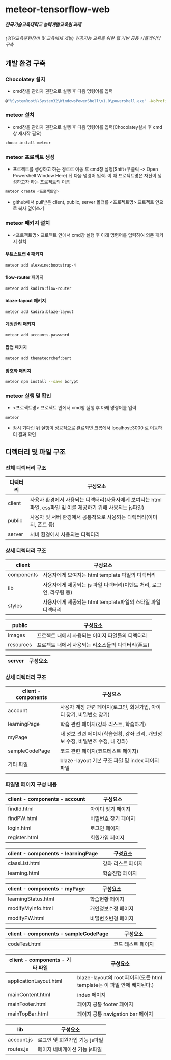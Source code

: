 # meteor-tensorflow-web
##### 한국기술교육대학교 능력개발교육원 과제
###### (첨단교육훈련장비 및 교육매체 개발) 인공지능 교육을 위한 웹 기반 공용 시뮬레이터 구축


## 개발 환경 구축
### Chocolatey 설치
- cmd창을 관리자 권한으로 실행 후 다음 명령어를 입력
```sh
@"%SystemRoot%\System32\WindowsPowerShell\v1.0\powershell.exe" -NoProfile -InputFormat None -ExecutionPolicy Bypass -Command "iex ((New-Object System.Net.WebClient).DownloadString('https://chocolatey.org/install.ps1'))" && SET "PATH=%PATH%;%ALLUSERSPROFILE%\chocolatey\bin"
```

### meteor 설치
- cmd창을 관리자 권한으로 실행 후 다음 명령어를 입력(Chocolatey설치 후 cmd창 재시작 필요)
```sh
choco install meteor
```

### meteor 프로젝트 생성
- 프로젝트를 생성하고 하는 경로로 이동 후 cmd창 실행(Shift+우클릭 -> Open Powershell Window Here) 뒤 다음 명령어 입력. 이 때 프로젝트명은 자신이 생성하고자 하는 프로젝트의 이름
```sh
meteor create <프로젝트명>
```
- github에서 pull받은 client, public, server 폴더를 <프로젝트명> 프로젝트 안으로 복사 덮어쓰기


### meteor 패키지 설치
- <프로젝트명> 프로젝트 안에서 cmd창 실행 후 아래 명령어를 입력하여 의존 패키지 설치
#### 부트스트랩 4 패키지
```sh
meteor add alexwine:bootstrap-4
```
#### flow-router 패키지
```sh
meteor add kadira:flow-router
```
#### blaze-layout 패키지
```sh
meteor add kadira:blaze-layout
```
#### 계정관리 패키지
```sh
meteor add accounts-password
```
#### 팝업 패키지
```sh
meteor add themeteorchef:bert
```
#### 암호화 패키지
```sh
meteor npm install --save bcrypt
```

### meteor 실행 및 확인
- <프로젝트명> 프로젝트 안에서 cmd창 실행 후 아래 명령어를 입력
```sh
meteor
```
- 잠시 기다린 뒤 실행이 성공적으로 완료되면 크롬에서 localhost:3000 로 이동하여 결과 확인

## 디렉터리 및 파일 구조
### 전체 디렉터리 구조
| 디렉터리 | 구성요소 |
| ------ | ------ |
| client | 사용자 환경에서 사용되는 디렉터리(사용자에게 보여지는 html파일, css파일 및 이를 제공하기 위해 사용되는 js파일) |
| public | 사용자 및 서버 환경에서 공통적으로 사용되는 디렉터리(이미지, 폰트 등) |
| server | 서버 환경에서 사용되는 디렉터리 |

### 상세 디렉터리 구조
| client | 구성요소 |
| ------ | ------ |
| components | 사용자에게 보여지는 html template 파일의 디렉터리 |
| lib | 사용자에게 제공되는 js 파일 디렉터리(이벤트 처리, 로그인, 라우팅 등) |
| styles | 사용자에게 제공되는 html template파일의 스타일 파일 디렉터리 |

| public | 구성요소 |
| ------ | ------ |
| images | 프로젝트 내에서 사용되는 이미지 파일들의 디렉터리 |
| resources | 프로젝트 내에서 사용되는 리소스들의 디렉터리(폰트) |

| server | 구성요소 |
| ------ | ------ |

### 상세 디렉터리 구조
| client - components | 구성요소 |
| ------ | ------ |
| account | 사용자 계정 관련 페이지(로그인, 회원가입, 아이디 찾기, 비밀번호 찾기) |
| learningPage | 학습 관련 페이지(강좌 리스트, 학습하기) |
| myPage | 내 정보 관련 페이지(학습현황, 강좌 관리, 개인정보 수정, 비밀번호 수정, 내 강좌) |
| sampleCodePage | 코드 관련 페이지(코드테스트 페이지) |
| 기타 파일 | blaze-layout 기본 구조 파일 및 index 페이지 파일 |

### 파일별 페이지 구성 내용
| client - components - account | 구성요소 |
| ------ | ------ |
| findId.html | 아이디 찾기 페이지 |
| findPW.html | 비밀번호 찾기 페이지 |
| login.html | 로그인 페이지 |
| register.html | 회원가입 페이지 |

| client - components - learningPage | 구성요소 |
| ------ | ------ |
| classList.html | 강좌 리스트 페이지 |
| learning.html | 학습진행 페이지 |

| client - components - myPage | 구성요소 |
| ------ | ------ |
| learningStatus.html | 학습현황 페이지 |
| modifyMyInfo.html | 개인정보수정 페이지 |
| modifyPW.html | 비밀번호변경 페이지 |

| client - components - sampleCodePage | 구성요소 |
| ------ | ------ |
| codeTest.html | 코드 테스트 페이지 |

| client - components - 기타 파일 | 구성요소 |
| ------ | ------ |
| applicationLayout.html | blaze-layout의 root 페이지(모든 html template는 이 파일 안에 배치된다.) |
| mainContent.html | index 페이지 |
| mainFooter.html | 페이지 공통 footer 페이지 |
| mainTopBar.html | 페이지 공통 navigation bar 페이지 |

| lib | 구성요소 |
| ------ | ------ |
| account.js | 로그인 및 회원가입 기능 js파일 |
| routes.js | 페이지 네비게이션 기능 js파일 |
